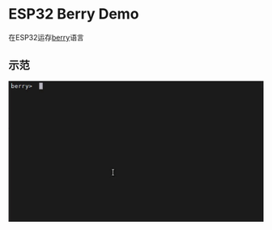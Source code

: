 # ESP32 Berry Demo
在ESP32运存[berry](https://github.com/berry-lang/berry)语言

## 示范
<p align="left">
<img src="./screenshot/shot.gif" alt="Demonstration">
</p>

